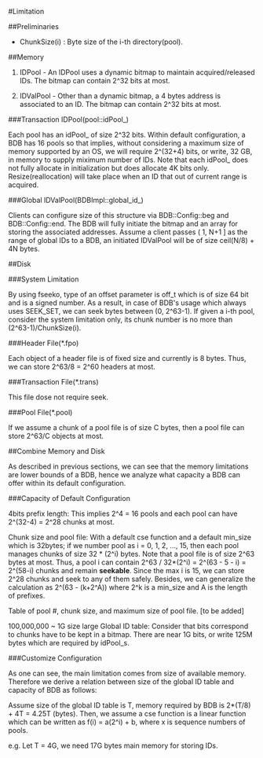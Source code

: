 #Limitation

##Preliminaries

  - ChunkSize(i) : Byte size of the i-th directory(pool).

##Memory

1. IDPool - An IDPool uses a dynamic bitmap to maintain  acquired/released
   IDs. The bitmap can contain 2^32 bits at most.

2. IDValPool - Other than a dynamic bitmap, a 4 bytes address is associated
   to an ID. The bitmap can contain 2^32 bits at most.

###Transaction IDPool(pool::idPool\_)

Each pool has an idPool\_ of size 2^32 bits. Within default configuration, a
BDB has 16 pools so that implies, without considering a maximum size of
memory supported by an OS, we will require 2^(32+4) bits, or write, 32 GB, in
memory to supply miximum number of IDs. Note that each idPool\_ does not
fully allocate in initialization but does allocate 4K bits only.
Resize(reallocation) will take place when an ID that out of current range is
acquired.

###Global IDValPool(BDBImpl::global\_id\_)

Clients can configure size of this structure via BDB::Config::beg and
BDB::Config::end. The BDB will fully initiate the bitmap and an array for
storing the associated addresses. Assume a client passes \( 1, N+1 ] as the
range of global IDs to a BDB, an initiated IDValPool will be of size
ceil(N/8) + 4N bytes. 

##Disk

###System Limitation 

By using fseeko, type of an offset parameter is off\_t which is of size 64
bit and is a signed number. As a result, in case of BDB's usage which always
uses SEEK\_SET, we can seek bytes between (0, 2^63-1). If given a i-th pool,
consider the system limitation only, its chunk number is no more than
(2^63-1)/ChunkSize(i). 

###Header File(\*.fpo)

Each object of a header file is of fixed size and currently is 8 bytes. Thus,
we can store 2^63/8 = 2^60 headers at most.

###Transaction File(\*.trans)

This file dose not require seek.

###Pool File(\*.pool)

If we assume a chunk of a pool file is of size C bytes, then a pool file can
store 2^63/C objects at most.

##Combine Memory and Disk

As described in previous sections, we can see that the memory limitations are
lower bounds of a BDB, hence we analyze what capacity a BDB can offer within
its default configuration.

###Capacity of Default Configuration

4bits prefix length: This implies 2^4 = 16 pools and each pool can have
2^(32-4) = 2^28 chunks at most. 

Chunk size and pool file: With a default cse function and a default min\_size
which is 32bytes; if we number pool as i = 0, 1, 2, ..., 15, then each pool
manages chunks of size 32 * (2^i) bytes. Note that a pool file is of size
2^63 bytes at most. Thus, a pool i can contain 2^63 / 32\*(2^i) = 2^(63 - 5 -
                                                                     i) =
2^(58-i) chunks and remain __seekable__. Since the max i is 15, we can store
2^28 chunks and seek to any of them safely.  Besides, we can generalize the
calculation as 2^(63 - (k+2^A)) where 2^k is a min\_size and A is the length
of prefixes.

Table of pool #, chunk size, and maximum size of pool file. [to be added]

100,000,000 ~ 1G size large Global ID table: Consider that bits correspond to
chunks have to be kept in a bitmap. There are near 1G bits, or write 125M
bytes which are required by idPool\_s.

###Customize Configuration

As one can see, the main limitation comes from size of available memory.
Therefore we derive a relation between size of the global ID table and
capacity of BDB as follows:

Assume size of the global ID table is T, memory required by BDB is 2\*(T/8) +
4T = 4.25T (bytes). Then, we assume a cse function is a linear function which
can be written as f(i) = a(2^i) + b, where x is sequence numbers of pools. 

e.g. Let T = 4G, we need 17G bytes main memory for storing IDs.


